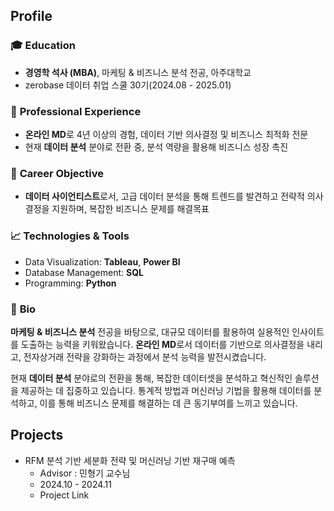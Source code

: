 ## Profile

### 🎓 **Education**  
- **경영학 석사 (MBA)**, 마케팅 & 비즈니스 분석 전공, 아주대학교
- zerobase 데이터 취업 스쿨 30기(2024.08 - 2025.01)

### 💼 **Professional Experience**  
- **온라인 MD**로 4년 이상의 경험, 데이터 기반 의사결정 및 비즈니스 최적화 전문
- 현재 **데이터 분석** 분야로 전환 중, 분석 역량을 활용해 비즈니스 성장 촉진

### 🚀 **Career Objective**  
- **데이터 사이언티스트**로서, 고급 데이터 분석을 통해 트렌드를 발견하고 전략적 의사결정을 지원하며, 복잡한 비즈니스 문제를 해결목표

### 📈 **Technologies & Tools**  
- Data Visualization: **Tableau**, **Power BI**  
- Database Management: **SQL**  
- Programming: **Python**

### 💬 **Bio**  
**마케팅 & 비즈니스 분석** 전공을 바탕으로, 대규모 데이터를 활용하여 실용적인 인사이트를 도출하는 능력을 키워왔습니다. **온라인 MD**로서 데이터를 기반으로 의사결정을 내리고, 전자상거래 전략을 강화하는 과정에서 분석 능력을 발전시켰습니다.

현재 **데이터 분석** 분야로의 전환을 통해, 복잡한 데이터셋을 분석하고 혁신적인 솔루션을 제공하는 데 집중하고 있습니다. 통계적 방법과 머신러닝 기법을 활용해 데이터를 분석하고, 이를 통해 비즈니스 문제를 해결하는 데 큰 동기부여를 느끼고 있습니다.

## Projects

- RFM 분석 기반 세분화 전략 및 머신러닝 기반 재구매 예측
    - Advisor : 민형기 교수님
    - 2024.10 - 2024.11
    - Project Link
